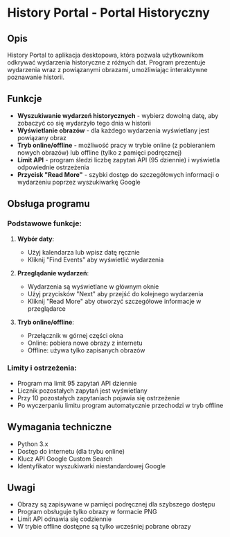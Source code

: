 # History Portal - Portal Historyczny

## Opis
History Portal to aplikacja desktopowa, która pozwala użytkownikom odkrywać wydarzenia historyczne z różnych dat. Program prezentuje wydarzenia wraz z powiązanymi obrazami, umożliwiając interaktywne poznawanie historii.

## Funkcje
- **Wyszukiwanie wydarzeń historycznych** - wybierz dowolną datę, aby zobaczyć co się wydarzyło tego dnia w historii
- **Wyświetlanie obrazów** - dla każdego wydarzenia wyświetlany jest powiązany obraz
- **Tryb online/offline** - możliwość pracy w trybie online (z pobieraniem nowych obrazów) lub offline (tylko z pamięci podręcznej)
- **Limit API** - program śledzi liczbę zapytań API (95 dziennie) i wyświetla odpowiednie ostrzeżenia
- **Przycisk "Read More"** - szybki dostęp do szczegółowych informacji o wydarzeniu poprzez wyszukiwarkę Google

## Obsługa programu

### Podstawowe funkcje:
1. **Wybór daty**:
   - Użyj kalendarza lub wpisz datę ręcznie
   - Kliknij "Find Events" aby wyświetlić wydarzenia

2. **Przeglądanie wydarzeń**:
   - Wydarzenia są wyświetlane w głównym oknie
   - Użyj przycisków "Next" aby przejść do kolejnego wydarzenia
   - Kliknij "Read More" aby otworzyć szczegółowe informacje w przeglądarce

3. **Tryb online/offline**:
   - Przełącznik w górnej części okna
   - Online: pobiera nowe obrazy z internetu
   - Offline: używa tylko zapisanych obrazów

### Limity i ostrzeżenia:
- Program ma limit 95 zapytań API dziennie
- Licznik pozostałych zapytań jest wyświetlany
- Przy 10 pozostałych zapytaniach pojawia się ostrzeżenie
- Po wyczerpaniu limitu program automatycznie przechodzi w tryb offline

## Wymagania techniczne
- Python 3.x
- Dostęp do internetu (dla trybu online)
- Klucz API Google Custom Search
- Identyfikator wyszukiwarki niestandardowej Google

## Uwagi
- Obrazy są zapisywane w pamięci podręcznej dla szybszego dostępu
- Program obsługuje tylko obrazy w formacie PNG
- Limit API odnawia się codziennie
- W trybie offline dostępne są tylko wcześniej pobrane obrazy
